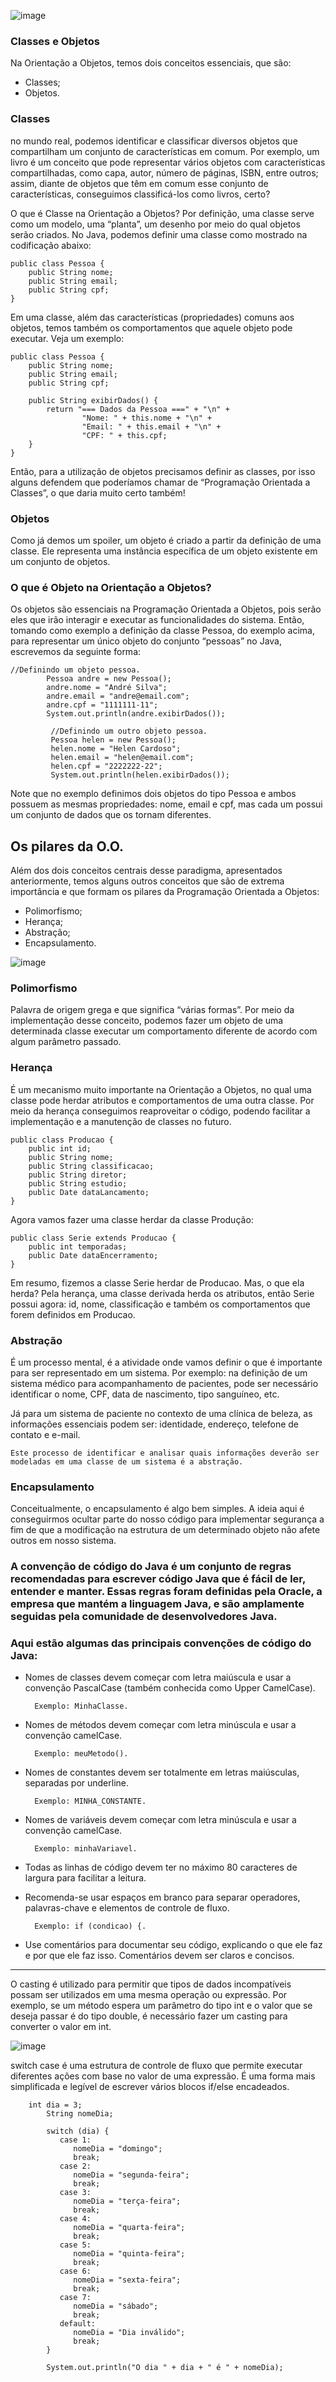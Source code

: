 ![image](https://github.com/renangfs/Java_POO/assets/61218420/40341b00-c0b1-4458-820e-bdafa911bea5)


### Classes e Objetos
Na Orientação a Objetos, temos dois conceitos essenciais, que são:

- Classes;
- Objetos.

### Classes
no mundo real, podemos identificar e classificar diversos objetos que compartilham um conjunto de características em comum. Por exemplo, um livro é um conceito que pode representar vários objetos com características compartilhadas, como capa, autor, número de páginas, ISBN, entre outros; assim, diante de objetos que têm em comum esse conjunto de características, conseguimos classificá-los como livros, certo?

O que é Classe na Orientação a Objetos?
Por definição, uma classe serve como um modelo, uma “planta”, um desenho por meio do qual objetos serão criados. No Java, podemos definir uma classe como mostrado na codificação abaixo:

    public class Pessoa {
        public String nome;
        public String email;
        public String cpf;  
    }
Em uma classe, além das características (propriedades) comuns aos objetos, temos também os comportamentos que aquele objeto pode executar. Veja um exemplo:

    public class Pessoa {
        public String nome;
        public String email;
        public String cpf;
    
        public String exibirDados() {
            return "=== Dados da Pessoa ===" + "\n" +
                    "Nome: " + this.nome + "\n" +
                    "Email: " + this.email + "\n" +
                    "CPF: " + this.cpf;
        }
    }

Então, para a utilização de objetos precisamos definir as classes, por isso alguns defendem que poderíamos chamar de “Programação Orientada a Classes”, o que daria muito certo também!

### Objetos
Como já demos um spoiler, um objeto é criado a partir da definição de uma classe. Ele representa uma instância específica de um objeto existente em um conjunto de objetos.

### O que é Objeto na Orientação a Objetos?
Os objetos são essenciais na Programação Orientada a Objetos, pois serão eles que irão interagir e executar as funcionalidades do sistema. Então, tomando como exemplo a definição da classe Pessoa, do exemplo acima, para representar um único objeto do conjunto “pessoas” no Java, escrevemos da seguinte forma:

    //Definindo um objeto pessoa.
            Pessoa andre = new Pessoa();
            andre.nome = "André Silva";
            andre.email = "andre@email.com";
            andre.cpf = "1111111-11";
            System.out.println(andre.exibirDados());
    
             //Definindo um outro objeto pessoa.
             Pessoa helen = new Pessoa();
             helen.nome = "Helen Cardoso";
             helen.email = "helen@email.com";
             helen.cpf = "2222222-22";
             System.out.println(helen.exibirDados());

Note que no exemplo definimos dois objetos do tipo Pessoa e ambos possuem as mesmas propriedades: nome, email e cpf, mas cada um possui um conjunto de dados que os tornam diferentes.

## Os pilares da O.O.
Além dos dois conceitos centrais desse paradigma, apresentados anteriormente, temos alguns outros conceitos que são de extrema importância e que formam os pilares da Programação Orientada a Objetos:

- Polimorfismo;
- Herança;
- Abstração;
- Encapsulamento.

![image](https://github.com/renangfs/Java_POO/assets/61218420/67f16745-eeaf-484d-a7f1-1fb08d0412d5)


### Polimorfismo
Palavra de origem grega e que significa “várias formas”. Por meio da implementação desse conceito, podemos fazer um objeto de uma determinada classe executar um comportamento diferente de acordo com algum parâmetro passado.

### Herança
É um mecanismo muito importante na Orientação a Objetos, no qual uma classe pode herdar atributos e comportamentos de uma outra classe. Por meio da herança conseguimos reaproveitar o código, podendo facilitar a implementação e a manutenção de classes no futuro.

    public class Producao {
        public int id;
        public String nome;
        public String classificacao;
        public String diretor;
        public String estudio;
        public Date dataLancamento;
    }
Agora vamos fazer uma classe herdar da classe Produção:

    public class Serie extends Producao {
        public int temporadas;
        public Date dataEncerramento;
    }
    
Em resumo, fizemos a classe Serie herdar de Producao. Mas, o que ela herda? Pela herança, uma classe derivada herda os atributos, então Serie possui agora: id, nome, classificação e também os comportamentos que forem definidos em Producao.

### Abstração
É um processo mental, é a atividade onde vamos definir o que é importante para ser representado em um sistema. Por exemplo: na definição de um sistema médico para acompanhamento de pacientes, pode ser necessário identificar o nome, CPF, data de nascimento, tipo sanguíneo, etc.

Já para um sistema de paciente no contexto de uma clínica de beleza, as informações essenciais podem ser: identidade, endereço, telefone de contato e e-mail.

    Este processo de identificar e analisar quais informações deverão ser modeladas em uma classe de um sistema é a abstração.

### Encapsulamento
Conceitualmente, o encapsulamento é algo bem simples. A ideia aqui é conseguirmos ocultar parte do nosso código para implementar segurança a fim de que a modificação na estrutura de um determinado objeto não afete outros em nosso sistema.

### A convenção de código do Java é um conjunto de regras recomendadas para escrever código Java que é fácil de ler, entender e manter. Essas regras foram definidas pela Oracle, a empresa que mantém a linguagem Java, e são amplamente seguidas pela comunidade de desenvolvedores Java.

### Aqui estão algumas das principais convenções de código do Java:

- Nomes de classes devem começar com letra maiúscula e usar a convenção PascalCase (também conhecida como Upper CamelCase).
  
        Exemplo: MinhaClasse.

- Nomes de métodos devem começar com letra minúscula e usar a convenção camelCase.
  
        Exemplo: meuMetodo().

- Nomes de constantes devem ser totalmente em letras maiúsculas, separadas por underline.

        Exemplo: MINHA_CONSTANTE.

- Nomes de variáveis devem começar com letra minúscula e usar a convenção camelCase.

        Exemplo: minhaVariavel.

- Todas as linhas de código devem ter no máximo 80 caracteres de largura para facilitar a leitura.

- Recomenda-se usar espaços em branco para separar operadores, palavras-chave e elementos de controle de fluxo.

        Exemplo: if (condicao) {.

- Use comentários para documentar seu código, explicando o que ele faz e por que ele faz isso. Comentários devem ser claros e concisos.
<hr>
O casting é utilizado para permitir que tipos de dados incompatíveis possam ser utilizados em uma mesma operação ou expressão. Por exemplo, se um método espera um parâmetro do tipo int e o valor que se deseja passar é do tipo double, é necessário fazer um casting para converter o valor em int.

![image](https://github.com/renangfs/Java_POO/assets/61218420/5ed64d91-d569-4083-bf7c-c4ceb05f5331)

switch case é uma estrutura de controle de fluxo que permite executar diferentes ações com base no valor de uma expressão. É uma forma mais simplificada e legível de escrever vários blocos if/else encadeados.
        
        int dia = 3;
            String nomeDia;
            
            switch (dia) {
               case 1:
                  nomeDia = "domingo";
                  break;
               case 2:
                  nomeDia = "segunda-feira";
                  break;
               case 3:
                  nomeDia = "terça-feira";
                  break;
               case 4:
                  nomeDia = "quarta-feira";
                  break;
               case 5:
                  nomeDia = "quinta-feira";
                  break;
               case 6:
                  nomeDia = "sexta-feira";
                  break;
               case 7:
                  nomeDia = "sábado";
                  break;
               default:
                  nomeDia = "Dia inválido";
                  break;
            }
            
            System.out.println("O dia " + dia + " é " + nomeDia);
